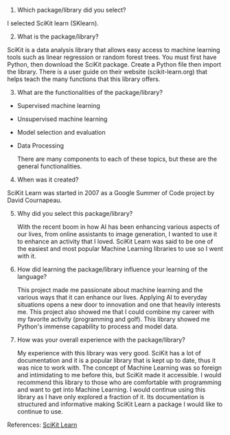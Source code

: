 1. Which package/library did you select?

I selected SciKit learn (SKlearn).

2. What is the package/library?

  SciKit is a data analysis library that allows easy access to machine learning tools such as linear regression or random forest trees. You must first have Python, then download the SciKit package. Create a Python
file then import the library. There is a user guide on their website (scikit-learn.org) that helps teach the many functions that this library offers.

3. What are the functionalities of the package/library?

- Supervised machine learning

- Unsupervised machine learning

- Model selection and evaluation

- Data Processing

  There are many components to each of these topics, but these are the general functionalities.
4. When was it created?

  SciKit Learn was started in 2007 as a Google Summer of Code project by David Cournapeau.

5. Why did you select this package/library?

   With the recent boom in how AI has been enhancing various aspects of our lives, from online assistants to image generation, I wanted to use it to enhance an activity that I loved. SciKit Learn was said to be one of the easiest and most
   popular Machine Learning libraries to use so I went with it.
  
6. How did learning the package/library influence your learning of the language?

   This project made me passionate about machine learning and the various ways that it can enhance our lives.
   Applying AI to everyday situations opens a new door to innovation and one that heavily interests me. This project
   also showed me that I could combine my career with my favorite activity (programming and golf). This library showed
   me Python's immense capability to process and model data.

7. How was your overall experience with the package/library?

   My experience with this library was very good. SciKit has a lot of documentation and it is a popular library that
   is kept up to date, thus it was nice to work with. The concept of Machine Learning was so foreign and intimidating
   to me before this, but SciKit made it accessible. I would recommend this library to those who are
   comfortable with programming and want to get into Machine Learning. I would continue using this library as I have only
   explored a fraction of it. Its documentation is structured and informative making SciKit Learn a package I would
   like to continue to use.

References:
[SciKit Learn](https://scikit-learn.org/stable/index.html)

